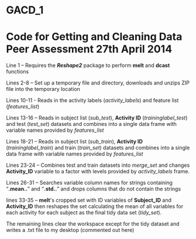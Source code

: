 GACD_1
======
Code for Getting and Cleaning Data Peer Assessment 27th April 2014
===
Line 1          – Requires the **_Reshape2_** package to perform **melt** and **dcast** functions

Lines 2-8     – Set up a temporary file and directory, downloads and unzips ZIP file into the temporary location

Lines 10-11  - Reads in the activity labels (*activity_labels*) and feature list (*features_list*)

Lines 13-16 – Reads in subject list (*sub_test*), **Activity ID** (*traininglabel_test*) and  test (*test_set*) datasets and combines into a single data frame with variable names provided by *features_list*

Lines 18-21 – Reads in subject list (*sub_train*), **Activity ID** (*traininglabel_train*) and  train (*train_set*) datasets and combines into a single data frame with variable names provided by *features_list*

Lines 23-24 – Combines test and train datasets into *merge_set* and changes **Activity_ID** variable to a factor with levels provided by *activity_labels* frame.

Lines 26-31 – Searches variable column names for strings containing “**.mean..**” and “**.std..**” and drops columns that do not contain the strings

lines 33-35 – **melt**'s cropped set with ID variables of **Subject_ID** and **Activity_ID** then reshapes the set calculating the mean of all variables for each activity for each subject as the final tidy data set (*tidy_set*).

The remaining lines clear the workspace except for the tidy dataset and writes a .txt file to my desktop (commented out here)
